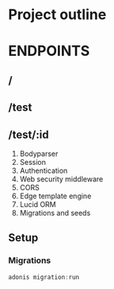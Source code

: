 # Project outline

# ENDPOINTS
## /
## /test
## /test/:id

1. Bodyparser
2. Session
3. Authentication
4. Web security middleware
5. CORS
6. Edge template engine
7. Lucid ORM
8. Migrations and seeds

## Setup

### Migrations

```js
adonis migration:run
```

